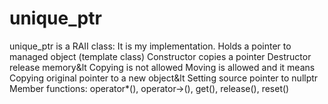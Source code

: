 # unique_ptr
unique_ptr is a RAII class: It is my implementation. 
Holds a pointer to managed object (template class)
Constructor copies a pointer
Destructor release memory&lt
Copying is not allowed
Moving is allowed and it means
Copying original pointer to a new object&lt
Setting source pointer to nullptr
Member functions: operator*(), operator->(), get(), release(), reset()

